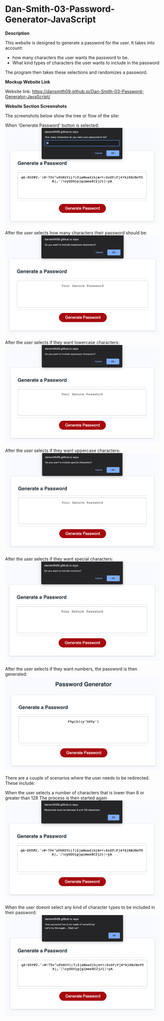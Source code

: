 # Dan-Smith-03-Password-Generator-JavaScript

**Description**

This website is designed to generate a password for the user.
It takes into account:
- how many characters the user wants the password to be.
- What kind types of characters the user wants to include in the password

The program then takes these selections and randomizes a password.


**Mockup Website Link**

Website link:
https://dansmith09.github.io/Dan-Smith-03-Password-Generator-JavaScript/


**Website Section Screenshots**

The screenshots below show the tree or flow of the site:

When 'Generate Password' button is selected:
![](./README-Pics/howManyCharacters.png)

After the user selects how many characters their password should be:
![](./README-Pics/includeLowercase.png)

After the user selects if they want lowercase characters:
![](./README-Pics/includeUppercase.png)

After the user selects if they want uppercase characters:
![](./README-Pics/includeSpecialCharacter.png)

After the user selects if they want special characters:
![](./README-Pics/includeNumbers.png)

After the user selects if they want numbers, the password is then generated:
![](./README-Pics/passwordGenerated.png)

There are a couple of scenarios where the user needs to be redirected. These include:

When the user selects a number of characters that is lower than 8 or greater than 128
The process is then started again
![](./README-Pics/wrongCharacterAmount.png)

When the user doesnt select any kind of character types to be included in their password:
![](./README-Pics/cancelAllCharacters.png)
